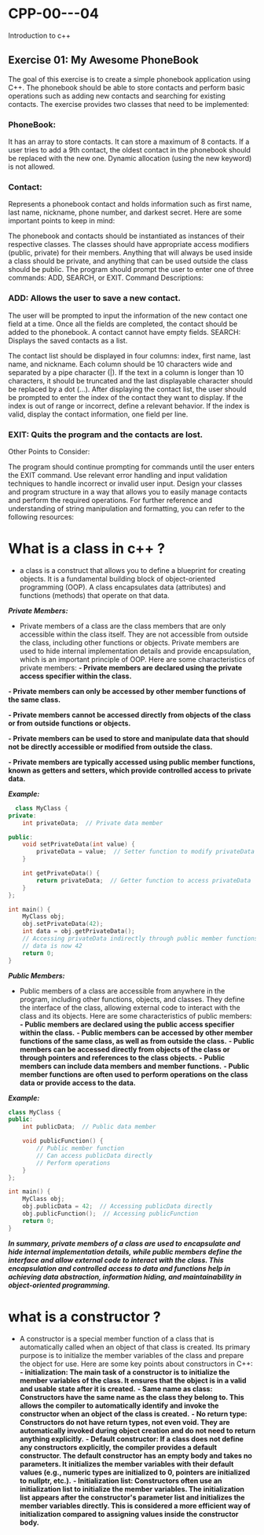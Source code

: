 # CPP-00---04
Introduction to c++ 
## Exercise 01: My Awesome PhoneBook

The goal of this exercise is to create a simple phonebook application using C++. The phonebook should be able to store contacts and perform basic operations such as adding new contacts and searching for existing contacts. The exercise provides two classes that need to be implemented:

### PhoneBook:

It has an array to store contacts.
It can store a maximum of 8 contacts. If a user tries to add a 9th contact, the oldest contact in the phonebook should be replaced with the new one.
Dynamic allocation (using the new keyword) is not allowed.
### Contact:

Represents a phonebook contact and holds information such as first name, last name, nickname, phone number, and darkest secret.
Here are some important points to keep in mind:

The phonebook and contacts should be instantiated as instances of their respective classes.
The classes should have appropriate access modifiers (public, private) for their members. Anything that will always be used inside a class should be private, and anything that can be used outside the class should be public.
The program should prompt the user to enter one of three commands: ADD, SEARCH, or EXIT.
Command Descriptions:

### ADD: Allows the user to save a new contact.

The user will be prompted to input the information of the new contact one field at a time.
Once all the fields are completed, the contact should be added to the phonebook.
A contact cannot have empty fields.
SEARCH: Displays the saved contacts as a list.

The contact list should be displayed in four columns: index, first name, last name, and nickname.
Each column should be 10 characters wide and separated by a pipe character (|).
If the text in a column is longer than 10 characters, it should be truncated and the last displayable character should be replaced by a dot (...).
After displaying the contact list, the user should be prompted to enter the index of the contact they want to display.
If the index is out of range or incorrect, define a relevant behavior.
If the index is valid, display the contact information, one field per line.
### EXIT: Quits the program and the contacts are lost.

Other Points to Consider:

The program should continue prompting for commands until the user enters the EXIT command.
Use relevant error handling and input validation techniques to handle incorrect or invalid user input.
Design your classes and program structure in a way that allows you to easily manage contacts and perform the required operations.
For further reference and understanding of string manipulation and formatting, you can refer to the following resources:

# What is a class in c++ ?
* a class is a construct that allows you to define a blueprint for creating objects. It is a fundamental building block of object-oriented programming (OOP). A class encapsulates data (attributes) and functions (methods) that operate on that data.
  
***Private Members:***
  - Private members of a class are the class members that are only accessible within the class itself. They are not accessible from outside the class, including other functions or objects. Private members are used to hide internal implementation details and provide encapsulation, which is an important principle of OOP.
Here are some characteristics of private members:
**- Private members are declared using the private access specifier within the class.**
    
**- Private members can only be accessed by other member functions of the same class.**

**- Private members cannot be accessed directly from objects of the class or from outside functions or objects.**

**- Private members can be used to store and manipulate data that should not be directly accessible or modified from outside the class.**

**- Private members are typically accessed using public member functions, known as getters and setters, which provide controlled access to private data.**
  
***Example:***
``` cpp
  class MyClass {
private:
    int privateData;  // Private data member

public:
    void setPrivateData(int value) {
        privateData = value;  // Setter function to modify privateData
    }

    int getPrivateData() {
        return privateData;  // Getter function to access privateData
    }
};

int main() {
    MyClass obj;
    obj.setPrivateData(42);
    int data = obj.getPrivateData();
    // Accessing privateData indirectly through public member functions
    // data is now 42
    return 0;
}
```
***Public Members:***
* Public members of a class are accessible from anywhere in the program, including other functions, objects, and classes. They define the interface of the class, allowing external code to interact with the class and its objects.
Here are some characteristics of public members:
**- Public members are declared using the public access specifier within the class.**
**- Public members can be accessed by other member functions of the same class, as well as from outside the class.**
**- Public members can be accessed directly from objects of the class or through pointers and references to the class objects.**
**- Public members can include data members and member functions.**
**- Public member functions are often used to perform operations on the class data or provide access to the data.**

***Example:***
``` cpp
class MyClass {
public:
    int publicData;  // Public data member

    void publicFunction() {
        // Public member function
        // Can access publicData directly
        // Perform operations
    }
};

int main() {
    MyClass obj;
    obj.publicData = 42;  // Accessing publicData directly
    obj.publicFunction();  // Accessing publicFunction
    return 0;
}
```


***In summary, private members of a class are used to encapsulate and hide internal implementation details, while public members define the interface and allow external code to interact with the class. This encapsulation and controlled access to data and functions help in achieving data abstraction, information hiding, and maintainability in object-oriented programming.***

# what is a constructor ?

* A constructor is a special member function of a class that is automatically called when an object of that class is created. Its primary purpose is to initialize the member variables of the class and prepare the object for use.
Here are some key points about constructors in C++:
**- initialization: The main task of a constructor is to initialize the member variables of the class. It ensures that the object is in a valid and usable state after it is created.**
**- Same name as class: Constructors have the same name as the class they belong to. This allows the compiler to automatically identify and invoke the constructor when an object of the class is created.**
**- No return type: Constructors do not have return types, not even void. They are automatically invoked during object creation and do not need to return anything explicitly.**
**- Default constructor: If a class does not define any constructors explicitly, the compiler provides a default constructor. The default constructor has an empty body and takes no parameters. It initializes the member variables with their default values (e.g., numeric types are initialized to 0, pointers are initialized to nullptr, etc.).**
**- Initialization list: Constructors often use an initialization list to initialize the member variables. The initialization list appears after the constructor's parameter list and initializes the member variables directly. This is considered a more efficient way of initialization compared to assigning values inside the constructor body.**


